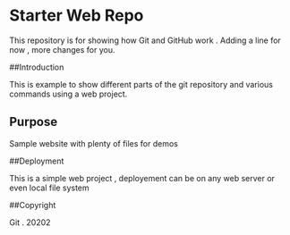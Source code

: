 # Starter Web Repo

This repository is for showing how Git and GitHub work . Adding a line for now , more changes for you.

##Introduction

This is example to show different parts of the git repository and various commands using a web project.

## Purpose

Sample website with plenty of files for demos

##Deployment

This is a simple web project , deployement can be on any web server or even local file system

##Copyright

Git . 20202
